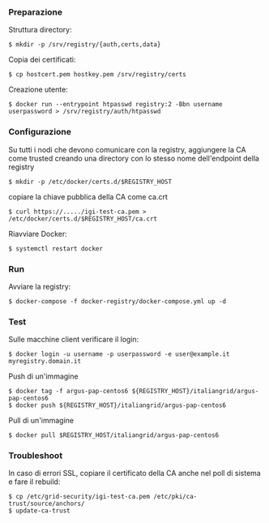 ### Preparazione

Struttura directory:

```console
$ mkdir -p /srv/registry/{auth,certs,data}
```
Copia dei certificati:

``` console
$ cp hostcert.pem hostkey.pem /srv/registry/certs
```

Creazione utente:
```console
$ docker run --entrypoint htpasswd registry:2 -Bbn username userpassword > /srv/registry/auth/htpasswd
```

### Configurazione

Su tutti i nodi che devono comunicare con la registry, aggiungere la CA come trusted creando una directory
con lo stesso nome dell'endpoint della registry
```console
$ mkdir -p /etc/docker/certs.d/$REGISTRY_HOST
```
copiare la chiave pubblica della CA come ca.crt
```console
$ curl https://...../igi-test-ca.pem > /etc/docker/certs.d/$REGISTRY_HOST/ca.crt
```
Riavviare Docker:
```console
$ systemctl restart docker
```

### Run

Avviare la registry:
```console
$ docker-compose -f docker-registry/docker-compose.yml up -d
```

### Test

Sulle macchine client verificare il login:
```console
$ docker login -u username -p userpassword -e user@example.it myregistry.domain.it
```

Push di un'immagine
```console
$ docker tag -f argus-pap-centos6 ${REGISTRY_HOST}/italiangrid/argus-pap-centos6
$ docker push ${REGISTRY_HOST}/italiangrid/argus-pap-centos6
```

Pull di un'immagine
```console
$ docker pull $REGISTRY_HOST/italiangrid/argus-pap-centos6
```

### Troubleshoot
In caso di errori SSL, copiare il certificato della CA anche nel poll di sistema e fare il rebuild:
```console
$ cp /etc/grid-security/igi-test-ca.pem /etc/pki/ca-trust/source/anchors/
$ update-ca-trust
```
